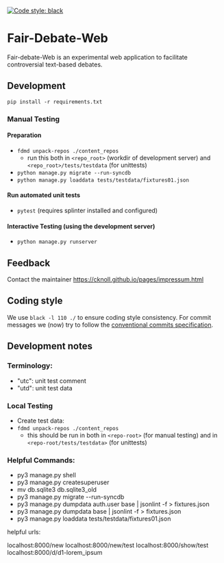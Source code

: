 
[![Code style: black](https://img.shields.io/badge/code%20style-black-000000.svg)](https://github.com/psf/black)

# Fair-Debate-Web

Fair-debate-Web is an experimental web application to facilitate controversial text-based debates.

## Development

`pip install -r requirements.txt`

### Manual Testing

#### Preparation

- `fdmd unpack-repos ./content_repos`
    - run this both in `<repo_root>` (workdir of development server) and `<repo_root>/tests/testdata` (for unittests)
- `python manage.py migrate --run-syncdb`
- `python manage.py loaddata tests/testdata/fixtures01.json`

#### Run automated unit tests

- `pytest` (requires splinter installed and configured)

#### Interactive Testing (using the development server)

- `python manage.py runserver`

## Feedback

Contact the maintainer <https://cknoll.github.io/pages/impressum.html>

## Coding style

We use `black -l 110 ./` to ensure coding style consistency. For commit messages we (now) try to follow the [conventional commits specification](https://www.conventionalcommits.org/en/).



## Development notes

### Terminology:

- "utc": unit test comment
- "utd": unit test data

### Local Testing

- Create test data:
- `fdmd unpack-repos ./content_repos`
    - this should be run in both in `<repo-root>` (for manual testing) and in `<repo-root/tests/testdata>` (for unittests)


### Helpful Commands:

- py3 manage.py shell
- py3 manage.py createsuperuser
- mv db.sqlite3 db.sqlite3_old
- py3 manage.py migrate --run-syncdb
- py3 manage.py dumpdata auth.user base | jsonlint -f > fixtures.json
- py3 manage.py dumpdata base | jsonlint -f > fixtures.json
- py3 manage.py loaddata tests/testdata/fixtures01.json


helpful urls:

localhost:8000/new
localhost:8000/new/test
localhost:8000/show/test
localhost:8000/d/d1-lorem_ipsum
